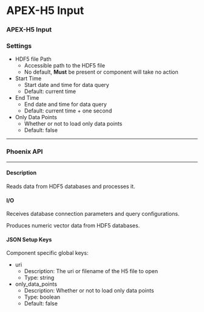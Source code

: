 # APEX-H5 Input

### APEX-H5 Input

### Settings

* HDF5 file Path
  * Accessible path to the HDF5 file
  * No default, **Must** be present or component will take no action
* Start Time
  * Start date and time for data query
  * Default: current time
* End Time
  * End date and time for data query
  * Default: current time + one second
* Only Data Points
  * Whether or not to load only data points
  * Default: false

***

### Phoenix API

***

#### Description

Reads data from HDF5 databases and processes it.

#### I/O

Receives database connection parameters and query configurations.

Produces numeric vector data from HDF5 databases.

#### JSON Setup Keys

Component specific global keys:

* uri
  * Description: The uri or filename of the H5 file to open
  * Type: string
* only\_data\_points
  * Description: Whether or not to load only data points
  * Type: boolean
  * Default: false
